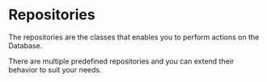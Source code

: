 # Repositories

The repositories are the classes that enables you to perform actions on the Database.

There are multiple predefined repositories and you can extend their behavior to suit your needs.